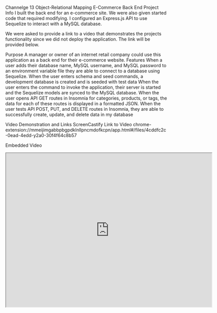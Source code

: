 Channelge 13 Object-Relational Mapping
E-Commerce Back End
Project Info
I built the back end for an e-commerce site. We were also given started code that required modifying. I configured an Express.js API to use Sequelize to interact with a MySQL database.

We were asked to provide a link to a video that demonstrates the projects functionality since we did not deploy the application. The link will be provided below.

Purpose
A manager or owner of an internet retail company could use this application as a back end for their e-commerce website.
Features
When a user adds their database name, MySQL username, and MySQL password to an environment variable file
they are able to connect to a database using Sequelize.
When the user enters schema and seed commands, a development database is created and is seeded with test data
When the user enters the command to invoke the application, their server is started and the Sequelize models are synced to the MySQL database.
When the user opens API GET routes in Insomnia for categories, products, or tags, the data for each of these routes is displayed in a formatted JSON.
When the user tests API POST, PUT, and DELETE routes in Insomnia, they are able to successfully create, update, and delete data in my database

Video Demonstration and Links
ScreenCastify Link to Video
chrome-extension://mmeijimgabbpbgpdklnllpncmdofkcpn/app.html#/files/4cddfc2c-0ead-4edd-y2a0-30f4f64c8b57

Embedded Video
<iframe src="https://drive.google.com/file/d/1QuQVNerW2P3B3WwYIXpX8QwZRA8g6_WP/preview" width="640" height="480"></iframe>
